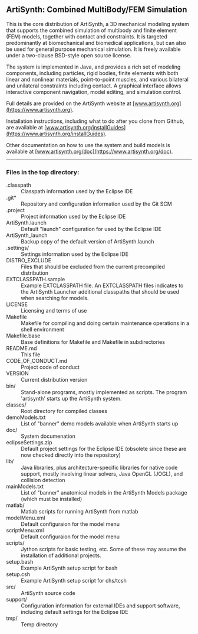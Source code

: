 ArtiSynth: Combined MultiBody/FEM Simulation
--------------------------------------------

This is the core distribution of ArtiSynth, a 3D mechanical modeling
system that supports the combined simulation of multibody and finite
element (FEM) models, together with contact and constraints.  It is
targeted predominantly at biomechanical and biomedical applications,
but can also be used for general purpose mechanical simulation. It is
freely available under a two-clause BSD-style open source license.

The system is implemented in Java, and provides a rich set of modeling
components, including particles, rigid bodies, finite elements with
both linear and nonlinear materials, point-to-point muscles, and
various bilateral and unilateral constraints including contact. A
graphical interface allows interactive component navigation, model
editing, and simulation control.

Full details are provided on the ArtiSynth website at
[www.artisynth.org](https://www.artisynth.org).

Installation instructions, including what to do after
you clone from Github, are available at
[www.artisynth.org/installGuides](https://www.artisynth.org/installGuides).

Other documentation on how to use the system and build models is
available at [www.artisynth.org/doc](https://www.artisynth.org/doc).

--------------------------------------------------------------------

### Files in the top directory:

<dl>

<dt>.classpath</dt>
<dd>Classpath information used by the Eclipse IDE</dd>

<dt>.git*</dt>
<dd>Repository and configuration information used by the Git SCM</dd>

<dt>.project</dt>
<dd>Project information used by the Eclipse IDE</dd>

<dt>ArtiSynth.launch</dt>
<dd>Default "launch" configuration for used by the Eclipse IDE</dd>

<dt>ArtiSynth_launch</dt>
<dd>Backup copy of the default version of ArtiSynth.launch</dd>

<dt>.settings/</dt>
<dd>Settings information used by the Eclipse IDE</dd>

<dt>DISTRO_EXCLUDE</dt>
<dd>Files that should be excluded from the current precompiled distribution</dd>

<dt>EXTCLASSPATH.sample</dt>
<dd>Example EXTCLASSPATH file. An EXTCLASSPATH files indicates to the
ArtiSynth Launcher additional classpaths that should be used when
searching for models.</dd>

<dt>LICENSE</dt>
<dd>Licensing and terms of use</dd>

<dt>Makefile</dt>
<dd>Makefile for compiling and doing certain maintenance operations in
a shell environment</dd>

<dt>Makefile.base</dt>
<dd>Base definitions for Makefile and Makefile in subdirectories</dd>

<dt>README.md</dt>
<dd>This file</dd>

<dt>CODE_OF_CONDUCT.md</dt>
<dd>Project code of conduct</dd>

<dt>VERSION</dt>
<dd>Current distribution version</dd>

<dt>bin/</dt>
<dd>Stand-alone programs, mostly implemented as scripts.
The program 'artisynth' starts up the ArtiSynth system.</dd>

<dt>classes/</dt>
<dd>Root directory for compiled classes</dd>

<dt>demoModels.txt</dt>
<dd>List of "banner" demo models available when ArtiSynth starts up</dd>

<dt>doc/</dt>
<dd>System documenation</dd>

<dt>eclipseSettings.zip</dt>
<dd>Default project settings for the Eclipse IDE (obsolete since these
are now checked directly into the repository)</dd>

<dt>lib/</dt>
<dd>Java libraries, plus architecture-specific libraries for native
code support, mostly involving linear solvers, Java OpenGL (JOGL), and
collision detection</dd>

<dt>mainModels.txt</dt>
<dd>List of "banner" anatomical models in the ArtiSynth Models package
(which must be installed)</dd>

<dt>matlab/</dt>
<dd>Matlab scripts for running ArtiSynth from matlab</dd>

<dt>modelMenu.xml</dt>
<dd>Default configuraion for the model menu</dd>
    
<dt>scriptMenu.xml</dt>
<dd>Default configuraion for the model menu</dd>
    
<dt>scripts/</dt>
<dd>Jython scripts for basic testing, etc. Some of these may assume
the installation of additional projects.</dd>

<dt>setup.bash</dt>
<dd>Example ArtiSynth setup script for bash</dd>

<dt>setup.csh</dt>
<dd>Example ArtiSynth setup script for chs/tcsh</dd>

<dt>src/</dt>
<dd>ArtiSynth source code</dd>

<dt>support/</dt>
<dd>Configuration information for external IDEs and support software,
including default settings for the Eclipse IDE</dd>

<dt>tmp/</dt>
<dd>Temp directory</dd>

</dl>
